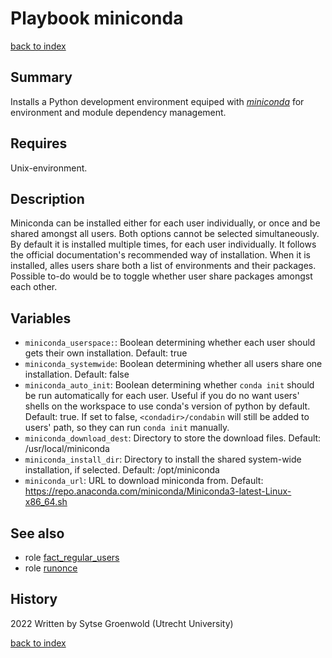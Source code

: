 # Playbook miniconda
[back to index](../index.md#Playbooks)

## Summary
Installs a Python development environment equiped with *[miniconda](https://docs.conda.io/en/latest/miniconda.html)* for environment and module dependency management.

## Requires
Unix-environment.

## Description
Miniconda can be installed either for each user individually, or once and be shared amongst all users. 
Both options cannot be selected simultaneously.
By default it is installed multiple times, for each user individually.
It follows the official documentation's recommended way of installation.
When it is installed, alles users share both a list of environments and their packages.
Possible to-do would be to toggle whether user share packages amongst each other.

## Variables
- `miniconda_userspace:`: Boolean determining whether each user should gets their own installation. Default: true
- `miniconda_systemwide`: Boolean determining whether all users share one installation. Default: false
- `miniconda_auto_init`: Boolean determining whether `conda init` should be run automatically for each user. Useful if you do no want users' shells on the workspace to use conda's version of python by default. Default: true. If set to false, `<condadir>/condabin` will still be added to users' path, so they can run `conda init` manually.
- `miniconda_download_dest`: Directory to store the download files. Default: /usr/local/miniconda
- `miniconda_install_dir`: Directory to install the shared system-wide installation, if selected. Default: /opt/miniconda
- `miniconda_url`: URL to download miniconda from. Default: https://repo.anaconda.com/miniconda/Miniconda3-latest-Linux-x86_64.sh

## See also
- role [fact_regular_users](../roles/fact_regular_users.md)
- role [runonce](../roles/runonce.md)

## History
2022 Written by Sytse Groenwold (Utrecht University)

[back to index](../index.md#Playbooks)
